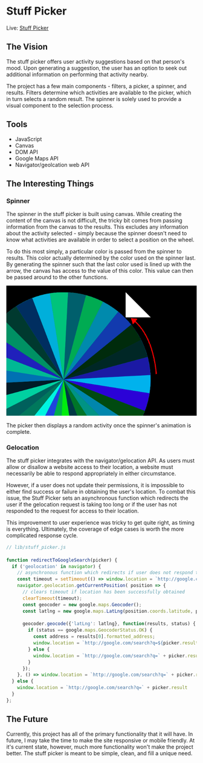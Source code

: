 # Stuff Picker

Live: [Stuff Picker](https://fuchssarahe.github.io/stuff_picker/)

## The Vision

The stuff picker offers user activity suggestions based on that person's mood. Upon generating a suggestion, the user has an option to seek out additional information on performing that activity nearby.

The project has a few main components - filters, a picker, a spinner, and results. Filters determine which activities are available to the picker, which in turn selects a random result. The spinner is solely used to provide a visual component to the selection process.

## Tools
- JavaScript
- Canvas
- DOM API
- Google Maps API
- Navigator/geolcation web API

## The Interesting Things
### Spinner
The spinner in the stuff picker is built using canvas. While creating the content of the canvas is not difficult, the tricky bit comes from passing information from the canvas to the results. This excludes any information about the activity selected - simply because the spinner doesn't need to know what activities are available in order to select a position on the wheel.

To do this most simply, a particular color is passed from the spinner to results. This color actually determined by the color used on the spinner last. By generating the spinner such that the last color used is lined up with the arrow, the canvas has access to the value of this color. This value can then be passed around to the other functions.

![spinner image](images/spinner.png)

The picker then displays a random activity once the spinner's animation is complete.

### Gelocation
The stuff picker integrates with the navigator/gelocation API. As users must allow or disallow a website access to their location, a website must necessarily be able to respond appropriately in either circumstance.

However, if a user does not update their permissions, it is impossible to either find success or failure in obtaining the user's location. To combat this issue, the Stuff Picker sets an asynchronous function which redirects the user if the gelocation request is taking too long or if the user has not responded to the request for access to their location.

This improvement to user experience was tricky to get quite right, as timing is everything. Ultimately, the coverage of edge cases is worth the more complicated response cycle.

```JavaScript
// lib/stuff_picker.js

function redirectToGoogleSearch(picker) {
  if ('geolocation' in navigator) {
    // asynchronous function which redirects if user does not respond to permissions prompt
    const timeout = setTimeout(() => window.location = `http://google.com/search?q=` + picker.result, 8000)
    navigator.geolocation.getCurrentPosition( position => {
      // clears timeout if location has been successfully obtained
      clearTimeout(timeout);
      const geocoder = new google.maps.Geocoder();
      const latlng = new google.maps.LatLng(position.coords.latitude, position.coords.longitude);

      geocoder.geocode({'latLng': latlng}, function(results, status) {
        if (status == google.maps.GeocoderStatus.OK) {
          const address = results[0].formatted_address;
          window.location = `http://google.com/search?q=${picker.result}+near+${address}`;
        } else {
          window.location = `http://google.com/search?q=` + picker.result;
        }
      });
    }, () => window.location = `http://google.com/search?q=` + picker.result)
  } else {
    window.location = `http://google.com/search?q=` + picker.result
  }
};
```

## The Future
Currently, this project has all of the primary functionality that it will have. In future, I may take the time to make the site responsive or mobile friendly. At it's current state, however, much more functionality won't make the project better. The stuff picker is meant to be simple, clean, and fill a unique need.
